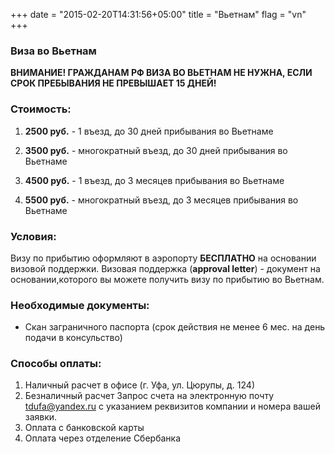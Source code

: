 +++
date = "2015-02-20T14:31:56+05:00"
title = "Вьетнам"
flag = "vn"
+++
### Виза во Вьетнам

**ВНИМАНИЕ! ГРАЖДАНАМ РФ ВИЗА ВО ВЬЕТНАМ НЕ НУЖНА, ЕСЛИ СРОК ПРЕБЫВАНИЯ НЕ ПРЕВЫШАЕТ 15 ДНЕЙ!**


### Стоимость: 

1) **2500 руб.** - 1 въезд, до 30 дней прибывания во Вьетнаме

2) **3500 руб.** - многократный въезд, до 30 дней прибывания во Вьетнаме

3) **4500 руб.** - 1 въезд, до 3 месяцев прибывания во Вьетнаме

4) **5500 руб.** - многократный въезд, до 3 месяцев прибывания во Вьетнаме

### Условия:
Визу по прибытию оформляют в аэропорту **БЕСПЛАТНО** на основании визовой поддержки. 
Визовая поддержка (**approval letter**) - документ на основании,которого вы можете получить визу по прибытию во Вьетнам.


### Необходимые документы:

- Скан заграничного паспорта (срок действия не менее 6 мес. на день подачи в консульство)


### Способы оплаты:

1. Наличный расчет в офисе (г. Уфа, ул. Цюрупы, д. 124)
2. Безналичный расчет 
Запрос счета на электронную почту [tdufa@yandex.ru](mailto:tdufa@yandex.ru) с указанием реквизитов компании и номера вашей заявки. 
3. Оплата с банковской карты
4. Оплата через отделение Сбербанка
